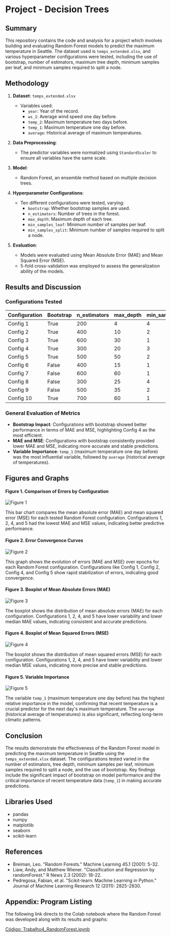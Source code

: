# Project - Decision Trees

## Summary

This repository contains the code and analysis for a project which involves building and evaluating Random Forest models to predict the maximum temperature in Seattle. The dataset used is `temps_extended.xlsx`, and various hyperparameter configurations were tested, including the use of bootstrap, number of estimators, maximum tree depth, minimum samples per leaf, and minimum samples required to split a node.

## Methodology

1. **Dataset**: `temps_extended.xlsx`
   - Variables used:
     - `year`: Year of the record.
     - `ws_1`: Average wind speed one day before.
     - `temp_2`: Maximum temperature two days before.
     - `temp_1`: Maximum temperature one day before.
     - `average`: Historical average of maximum temperatures.

2. **Data Preprocessing**:
   - The predictor variables were normalized using `StandardScaler` to ensure all variables have the same scale.

3. **Model**:
   - Random Forest, an ensemble method based on multiple decision trees.

4. **Hyperparameter Configurations**:
   - Ten different configurations were tested, varying:
     - `bootstrap`: Whether bootstrap samples are used.
     - `n_estimators`: Number of trees in the forest.
     - `max_depth`: Maximum depth of each tree.
     - `min_samples_leaf`: Minimum number of samples per leaf.
     - `min_samples_split`: Minimum number of samples required to split a node.

5. **Evaluation**:
   - Models were evaluated using Mean Absolute Error (MAE) and Mean Squared Error (MSE).
   - 5-fold cross-validation was employed to assess the generalization ability of the models.

## Results and Discussion

### Configurations Tested

| Configuration | Bootstrap | n_estimators | max_depth | min_samples_leaf | min_samples_split | MAE   | MSE   |
|---------------|-----------|--------------|-----------|------------------|-------------------|-------|-------|
| Config 1      | True      | 200          | 4         | 4                | 5                 | 3.8645| 24.0683|
| Config 2      | True      | 400          | 10        | 2                | 5                 | 3.8525| 24.2265|
| Config 3      | True      | 600          | 30        | 1                | 2                 | 3.9042| 24.8388|
| Config 4      | True      | 300          | 20        | 3                | 10                | 3.8365| 24.0217|
| Config 5      | True      | 500          | 50        | 2                | 2                 | 3.8864| 24.6002|
| Config 6      | False     | 400          | 15        | 1                | 5                 | 5.0772| 43.4178|
| Config 7      | False     | 600          | 60        | 1                | 2                 | 5.1918| 45.0251|
| Config 8      | False     | 300          | 25        | 4                | 2                 | 4.6434| 35.8506|
| Config 9      | False     | 500          | 35        | 2                | 10                | 4.7427| 37.0381|
| Config 10     | True      | 700          | 60        | 1                | 5                 | 3.8839| 24.6022|

### General Evaluation of Metrics

- **Bootstrap Impact**: Configurations with bootstrap showed better performance in terms of MAE and MSE, highlighting Config 4 as the most efficient.
- **MAE and MSE**: Configurations with bootstrap consistently provided lower MAE and MSE, indicating more accurate and stable predictions.
- **Variable Importance**: `temp_1` (maximum temperature one day before) was the most influential variable, followed by `average` (historical average of temperatures).

## Figures and Graphs

#### Figure 1. Comparison of Errors by Configuration
![Figure 1](figura_1.png)

This bar chart compares the mean absolute error (MAE) and mean squared error (MSE) for each tested Random Forest configuration. Configurations 1, 2, 4, and 5 had the lowest MAE and MSE values, indicating better predictive performance.

#### Figure 2. Error Convergence Curves
![Figure 2](figura_2.png)

This graph shows the evolution of errors (MAE and MSE) over epochs for each Random Forest configuration. Configurations like Config 1, Config 2, Config 4, and Config 5 show rapid stabilization of errors, indicating good convergence.

#### Figure 3. Boxplot of Mean Absolute Errors (MAE)
![Figure 3](figura_3.png)

The boxplot shows the distribution of mean absolute errors (MAE) for each configuration. Configurations 1, 2, 4, and 5 have lower variability and lower median MAE values, indicating consistent and accurate predictions.

#### Figure 4. Boxplot of Mean Squared Errors (MSE)
![Figure 4](figura_4.png)

The boxplot shows the distribution of mean squared errors (MSE) for each configuration. Configurations 1, 2, 4, and 5 have lower variability and lower median MSE values, indicating more precise and stable predictions.

#### Figure 5. Variable Importance
![Figure 5](figura_5.png)

The variable `temp_1` (maximum temperature one day before) has the highest relative importance in the model, confirming that recent temperature is a crucial predictor for the next day's maximum temperature. The `average` (historical average of temperatures) is also significant, reflecting long-term climatic patterns.

## Conclusion

The results demonstrate the effectiveness of the Random Forest model in predicting the maximum temperature in Seattle using the `temps_extended.xlsx` dataset. The configurations tested varied in the number of estimators, tree depth, minimum samples per leaf, minimum samples required to split a node, and the use of bootstrap. Key findings include the significant impact of bootstrap on model performance and the critical importance of recent temperature data (`temp_1`) in making accurate predictions.

## Libraries Used

- pandas
- numpy
- matplotlib
- seaborn
- scikit-learn

## References

- Breiman, Leo. "Random Forests." Machine Learning 45.1 (2001): 5-32.
- Liaw, Andy, and Matthew Wiener. "Classification and Regression by randomForest." R News 2.3 (2002): 18-22.
- Pedregosa, Fabian, et al. "Scikit-learn: Machine Learning in Python." Journal of Machine Learning Research 12 (2011): 2825-2830.

## Appendix: Program Listing

The following link directs to the Colab notebook where the Random Forest was developed along with its results and graphs:

[Código: Trabalho4_RandomForest.ipynb](https://colab.research.google.com/drive/1G_oPN1kYTvCkOSIdl4GMu3bh-PYhKx1I?usp=sharing)
